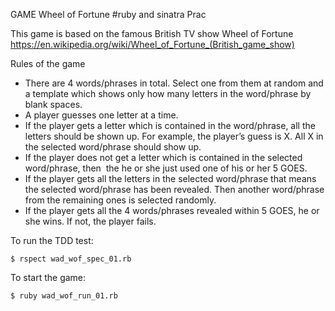 GAME Wheel of Fortune
#ruby and sinatra Prac

This game is based on the famous British TV show Wheel of Fortune
https://en.wikipedia.org/wiki/Wheel_of_Fortune_(British_game_show)

Rules of the game
* There are 4 words/phrases in total. 
Select one from them at random and a template which shows only how many letters in 
the word/phrase by blank spaces. 
* A player guesses one letter at a time. 
* If the player gets a letter which is contained in the word/phrase, all the letters should be shown up. For example, the player’s guess is X. All X in the selected word/phrase should show up. 
* If the player does not get a letter which is contained in the selected word/phrase, then  the he or she just used one of his or her 5 GOES. 
* If the player gets all the letters in the selected word/phrase that means the selected word/phrase has been revealed. Then another word/phrase from the remaining ones is selected randomly. 
* If the player gets all the 4 words/phrases revealed within 5 GOES, he or she wins. If not, the player fails. 



To run the TDD test:
```
$ rspect wad_wof_spec_01.rb
```

To start the game:
```
$ ruby wad_wof_run_01.rb
```


